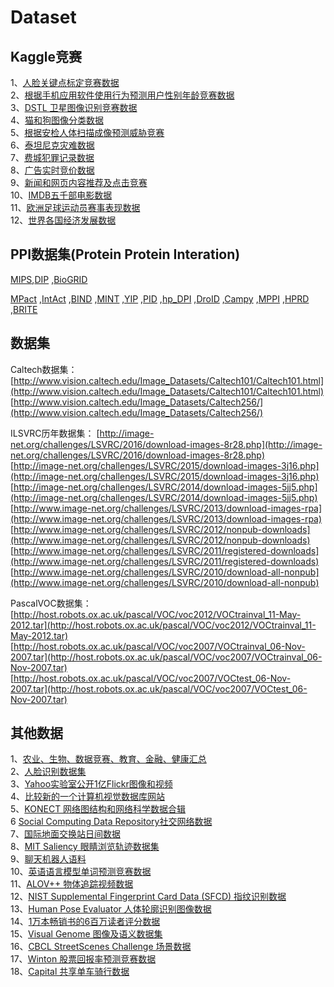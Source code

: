 Dataset
===

Kaggle竞赛
---
1、[人脸关键点标定竞赛数据](https://www.kaggle.com/c/facial-keypoints-detection)<br/>
2、[根据手机应用软件使用行为预测用户性别年龄竞赛数据](http://dataju.cn/Dataju/web/datasetInstanceDetail/332)<br/>
3、[DSTL 卫星图像识别竞赛数据](https://www.kaggle.com/c/dstl-satellite-imagery-feature-detection)<br/>
4、[猫和狗图像分类数据](https://www.kaggle.com/c/dogs-vs-cats-redux-kernels-edition)<br/>
5、[根据安检人体扫描成像预测威胁竞赛](https://www.kaggle.com/c/passenger-screening-algorithm-challenge)<br/>
6、[泰坦尼克灾难数据](https://www.kaggle.com/c/titanic)<br/>
7、[费城犯罪记录数据](https://www.kaggle.com/mchirico/philadelphiacrimedata)<br/>
8、[广告实时竞价数据](https://www.kaggle.com/zurfer/rtb)<br/>
9、[新闻和网页内容推荐及点击竞赛](https://www.kaggle.com/c/outbrain-click-prediction)<br/>
10、[IMDB五千部电影数据](https://www.kaggle.com/deepmatrix/imdb-5000-movie-dataset)<br/>
11、[欧洲足球运动员赛事表现数据](https://www.kaggle.com/hugomathien/soccer)<br/>
12、[世界各国经济发展数据](https://www.kaggle.com/worldbank/world-development-indicators)<br/>

PPI数据集(Protein Protein Interation)
---
[MIPS](http://mips.gsf.de/proj/ppi),[DIP](http://dip.doe-mbi.ucla.edu/) ,[BioGRID](http://wilab.inha.ac.kr/hpid/)

[MPact](http://mips.gsf.de/genre/proj/mpact) ,[IntAct](http://www.ebi.ac.uk/inact/index.jsp) ,[BIND](http://www.bind.ca/) ,[MINT](http://mint.bio.uniroma2.it/mint/) ,[YIP](http://itolab.cb.k.u-tokyo.ac.jp/Y2H/) ,[PID](http://www.proteinlounge.com/inter_home.asp) ,[hp_DPI](http://dpi.nhri.org.tw/protein/hp/ORF/index.php) ,[DroID](http://www.droidb.org/) ,[Campy](http://proteome.wayne.edu/CampyDescription.html) ,[MPPI](http://genome.gsc.riken.go.jp/ppi/) ,[HPRD](http://www.hprd.org/) ,[BRITE](http://www.genome.jp/brite/)

数据集
---
Caltech数据集：<br/>
[http://www.vision.caltech.edu/Image_Datasets/Caltech101/Caltech101.html](http://www.vision.caltech.edu/Image_Datasets/Caltech101/Caltech101.html)<br/>
[http://www.vision.caltech.edu/Image_Datasets/Caltech256/](http://www.vision.caltech.edu/Image_Datasets/Caltech256/)<br/>

ILSVRC历年数据集：
[http://image-net.org/challenges/LSVRC/2016/download-images-8r28.php](http://image-net.org/challenges/LSVRC/2016/download-images-8r28.php)<br/>
[http://image-net.org/challenges/LSVRC/2015/download-images-3j16.php](http://image-net.org/challenges/LSVRC/2015/download-images-3j16.php)<br/>
[http://image-net.org/challenges/LSVRC/2014/download-images-5jj5.php](http://image-net.org/challenges/LSVRC/2014/download-images-5jj5.php)<br/>
[http://www.image-net.org/challenges/LSVRC/2013/download-images-rpa](http://www.image-net.org/challenges/LSVRC/2013/download-images-rpa)<br/>
[http://www.image-net.org/challenges/LSVRC/2012/nonpub-downloads](http://www.image-net.org/challenges/LSVRC/2012/nonpub-downloads)<br/>
[http://www.image-net.org/challenges/LSVRC/2011/registered-downloads](http://www.image-net.org/challenges/LSVRC/2011/registered-downloads)<br/>
[http://www.image-net.org/challenges/LSVRC/2010/download-all-nonpub](http://www.image-net.org/challenges/LSVRC/2010/download-all-nonpub)<br/>

PascalVOC数据集：
[http://host.robots.ox.ac.uk/pascal/VOC/voc2012/VOCtrainval_11-May-2012.tar](http://host.robots.ox.ac.uk/pascal/VOC/voc2012/VOCtrainval_11-May-2012.tar)<br/>
[http://host.robots.ox.ac.uk/pascal/VOC/voc2007/VOCtrainval_06-Nov-2007.tar](http://host.robots.ox.ac.uk/pascal/VOC/voc2007/VOCtrainval_06-Nov-2007.tar)<br/>
[http://host.robots.ox.ac.uk/pascal/VOC/voc2007/VOCtest_06-Nov-2007.tar](http://host.robots.ox.ac.uk/pascal/VOC/voc2007/VOCtest_06-Nov-2007.tar)<br/>

其他数据
---
1、[农业、生物、数据竞赛、教育、金融、健康汇总](https://github.com/awesomedata/awesome-public-datasets)<br/>
2、[人脸识别数据集](http://www.face-rec.org/databases/)<br/>
3、[Yahoo实验室公开1亿Flickr图像和视频](http://yahoolabs.tumblr.com/post/89783581601/one-hundred-million-creative-commons-flickr-images-for)<br/>
4、[比较新的一个计算机视觉数据库网站](http://riemenschneider.hayko.at/vision/dataset/)<br/>
5、[KONECT 网络图结构和网络科学数据合辑](http://konect.uni-koblenz.de/)<br/>
6 [Social Computing Data Repository社交网络数据](http://socialcomputing.asu.edu/)<br/>
7、[国际地面交换站日间数据](http://data.cma.cn/)<br/>
8、[MIT Saliency 眼睛浏览轨迹数据集](http://saliency.mit.edu/)<br/>
9、[聊天机器人语料](https://github.com/candlewill/Dialog_Corpus)<br/>
10、[英语语言模型单词预测竞赛数据](https://www.kaggle.com/c/billion-word-imputation/data)<br/>
11、[ALOV++ 物体追踪视频数据](http://crcv.ucf.edu/data/ALOV++/)<br/>
12、[NIST Supplemental Fingerprint Card Data (SFCD) 指纹识别数据](https://www.nist.gov/property-fieldsection/nist-special-database-10)<br/>
13、[Human Pose Evaluator 人体轮廓识别图像数据](http://www.robots.ox.ac.uk/~vgg/data/pose_evaluation/)<br/>
14、[1万本畅销书的6百万读者评分数据](https://github.com/zygmuntz/goodbooks-10k)<br/>
15、[Visual Genome 图像及语义数据集](http://visualgenome.org/)<br/>
16、[CBCL StreetScenes Challenge 场景数据](http://cbcl.mit.edu/software-datasets/streetscenes/)<br/>
17、[Winton 股票回报率预测竞赛数据](https://www.kaggle.com/c/the-winton-stock-market-challenge)<br/>
18、[Capital 共享单车骑行数据](https://www.capitalbikeshare.com/system-data)<br/>
